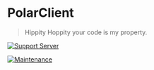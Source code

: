 # PolarClient
> Hippity Hoppity your code is my property.

[![Support Server](https://img.shields.io/discord/591914197219016707.svg?color=7289da&label=PolarClient&logo=discord&style=flat-square)](https://discord.gg/CUAQp9yfe2)

[![Maintenance](https://img.shields.io/badge/Maintained%3F-yes-green.svg)](https://polarclient.com)

